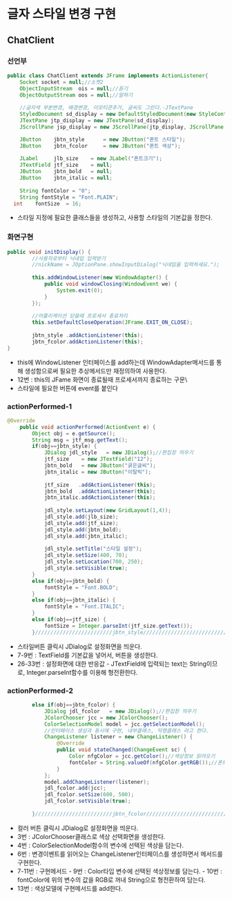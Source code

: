 # 글자 스타일 변경 구현

## ChatClient

### 선언부

```java
public class ChatClient extends JFrame implements ActionListener{
	Socket socket = null;//소켓2
	ObjectInputStream  ois = null;//듣기
	ObjectOutputStream oos = null;//말하기
	
	//글자색 부분변경, 배경변경, 이모티콘추가, 글씨도 그린다.-JTextPane
	StyledDocument sd_display = new DefaultStyledDocument(new StyleContext());
	JTextPane jtp_display = new JTextPane(sd_display);
	JScrollPane jsp_display = new JScrollPane(jtp_display, JScrollPane.VERTICAL_SCROLLBAR_AS_NEEDED

	JButton    jbtn_style      = new JButton("폰트 스타일");
	JButton    jbtn_fcolor     = new JButton("폰트 색상");
	
	JLabel     jlb_size    = new JLabel("폰트크기");
	JTextField jtf_size    = null;
	JButton    jbtn_bold   = null;
	JButton    jbtn_italic = null;
	
	String fontColor = "0";
	String fontStyle = "Font.PLAIN";
  int    fontSize  = 16;
```

* 스타일 지정에 필요한 클래스들을 생성하고, 사용할 스타일의 기본값을 정한다.

### 화면구현

```java
public void initDisplay() {
		//사용자로부터 닉네입 입력받기		
		//nickName = JOptionPane.showInputDialog("닉네임을 입력하세요.");
		
		this.addWindowListener(new WindowAdapter() {
			public void windowClosing(WindowEvent we) {
				System.exit(0);
			}
		});
		
		//어플리케이션 닫을때 프로세서 종료처리
		this.setDefaultCloseOperation(JFrame.EXIT_ON_CLOSE);
		
		jbtn_style .addActionListener(this);    
		jbtn_fcolor.addActionListener(this);  
}
```

* this에 WindowListener 인터페이스를 add하는데 WindowAdapter메서드를 통해 생성함으로써  필요한 추상메서드만 재정의하여 사용한다.
* 12번 : this의 JFame 화면이 종료될때 프로세서까지 종료하는 구문\
* 스타일에 필요한 버튼에 event를 붙인다

### actionPerformed-1

```java
@Override
	public void actionPerformed(ActionEvent e) {
		Object obj = e.getSource();
		String msg = jtf_msg.getText();
		if(obj==jbtn_style) {			
			JDialog jdl_style   = new JDialog();//편집창 띄우기
			jtf_size    = new JTextField("12");
			jbtn_bold   = new JButton("굵은글씨");
			jbtn_italic = new JButton("이탈릭");
			
			jtf_size   .addActionListener(this);
			jbtn_bold  .addActionListener(this);
			jbtn_italic.addActionListener(this);
			
			jdl_style.setLayout(new GridLayout(1,4));
			jdl_style.add(jlb_size);
			jdl_style.add(jtf_size);
			jdl_style.add(jbtn_bold);
			jdl_style.add(jbtn_italic);
			
			jdl_style.setTitle("스타일 설정");
			jdl_style.setSize(400, 70);
			jdl_style.setLocation(700, 250);
			jdl_style.setVisible(true);			
		}
		else if(obj==jbtn_bold) {
			fontStyle = "Font.BOLD";
		}
		else if(obj==jbtn_italic) {
			fontStyle = "Font.ITALIC";
		}
		else if(obj==jtf_size) {
			fontSize = Integer.parseInt(jtf_size.getText());
		}/////////////////////////jbtn_style//////////////////////////////////
```

* 스타일버튼 클릭시 JDialog로 설정화면을 띄운다.
* 7-9번 : TextField를 기본값을 넣어서, 버튼을 생성한다.
* 26-33번 : 설정화면에 대한 반응값 - JTextField에 입력되는 text는 String이므로, Integer.parseInt함수를 이용해 형전환한다. 

### actionPerformed-2

```java
		else if(obj==jbtn_fcolor) {
			JDialog jdl_fcolor   = new JDialog();//편집창 띄우기
			JColorChooser jcc = new JColorChooser();
			ColorSelectionModel model = jcc.getSelectionModel();
			//인터페이스 생성과 동시에 구현, 내부클래스, 익명클래스 라고 한다.
			ChangeListener listener = new ChangeListener() {
				@Override
				public void stateChanged(ChangeEvent sc) {
					Color nfgColor = jcc.getColor();//색상정보 읽어오기
					fontColor = String.valueOf(nfgColor.getRGB());//폰트에 입히기
				}				
			};
			model.addChangeListener(listener);
			jdl_fcolor.add(jcc);
			jdl_fcolor.setSize(600, 500);
			jdl_fcolor.setVisible(true);
			
		}/////////////////////////jbtn_fcolor////////////////////////////////
```

* 컬러 버튼 클릭시 JDialog로 설정화면을 띄운다.
* 3번 : JColorChooser클래스로 색상 선택화면을 생성한다.
* 4번 : ColorSelectionModel함수의 변수에 선택된 색상을 담는다.
* 6번 : 변경이벤트를 읽어오는 ChangeListener인터페이스를 생성하면서 메서드를 구현한다.
* 7-11번 : 구현메서드 - 9번 : Color타입 변수에 선택된 색상정보를 담는다. - 10번 : fontColor에 위의 변수의 값을 RGB로 꺼내 String으로 형전환하여 담는다.
* 13번 : 색상모델에 구현메서드를 add한다.

